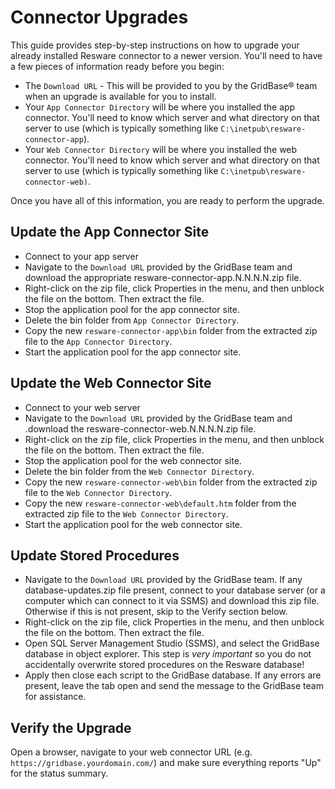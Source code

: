 # Connector Upgrades

This guide provides step-by-step instructions on how to upgrade your already installed Resware connector to a newer version. You'll need to have a few pieces of information ready before you begin:

* The `Download URL` - This will be provided to you by the GridBase&reg; team when an upgrade is available for you to install.
* Your `App Connector Directory` will be where you installed the app connector. You'll need to know which server and what directory on that server to use (which is typically something like `C:\inetpub\resware-connector-app`).
* Your `Web Connector Directory` will be where you installed the web connector. You'll need to know which server and what directory on that server to use (which is typically something like `C:\inetpub\resware-connector-web)`.

Once you have all of this information, you are ready to perform the upgrade.

## Update the App Connector Site
- Connect to your app server
- Navigate to the `Download URL` provided by the GridBase team and download the appropriate resware-connector-app.N.N.N.N.zip file.
- Right-click on the zip file, click Properties in the menu, and then unblock the file on the bottom. Then extract the file.
- Stop the application pool for the app connector site.
- Delete the bin folder from `App Connector Directory`.
- Copy the new `resware-connector-app\bin` folder from the extracted zip file to the `App Connector Directory`.
- Start the application pool for the app connector site.
 

## Update the Web Connector Site
- Connect to your web server
- Navigate to the `Download URL` provided by the GridBase team and .download the resware-connector-web.N.N.N.N.zip file.
- Right-click on the zip file, click Properties in the menu, and then unblock the file on the bottom. Then extract the file.
- Stop the application pool for the web connector site.
- Delete the bin folder from the `Web Connector Directory`.
- Copy the new `resware-connector-web\bin` folder from the extracted zip file to the `Web Connector Directory`.
- Copy the new `resware-connector-web\default.htm` folder from the extracted zip file to the `Web Connector Directory`.
- Start the application pool for the web connector site.
 
## Update Stored Procedures
- Navigate to the `Download URL` provided by the GridBase team. If any database-updates.zip file present, connect to your database server (or a computer which can connect to it via SSMS) and download this zip file. Otherwise if this is not present, skip to the Verify section below.
- Right-click on the zip file, click Properties in the menu, and then unblock the file on the bottom. Then extract the file.
- Open SQL Server Management Studio (SSMS), and select the GridBase database in object explorer. This step is *very important* so you do not accidentally overwrite stored procedures on the Resware database!
- Apply then close each script to the GridBase database. If any errors are present, leave the tab open and send the message to the GridBase team for assistance.

## Verify the Upgrade
Open a browser, navigate to your web connector URL (e.g. `https://gridbase.yourdomain.com/`) and make sure everything reports "Up" for the status summary.
